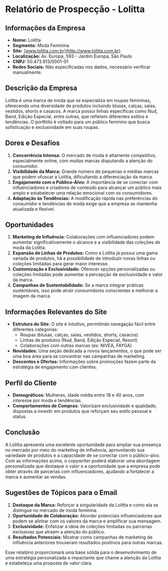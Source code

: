 # Relatório de Prospecção - Lolitta

## Informações da Empresa
- **Nome:** Lolitta
- **Segmento:** Moda Feminina
- **Site:** [www.lolitta.com.br](http://www.lolitta.com.br)
- **Localização:** Av. Europa, 593 - Jardim Europa, São Paulo
- **CNPJ:** 50.473.913/0001-01
- **Redes Sociais:** Não especificadas nos dados, necessário verificar manualmente.

## Descrição da Empresa
Lolitta é uma marca de moda que se especializa em roupas femininas, oferecendo uma diversidade de produtos incluindo blusas, calças, saias, vestidos, shorts e casacos. A marca possui linhas específicas como Nud, Band, Edição Especial, entre outras, que refletem diferentes estilos e tendências. O portfólio é voltado para um público feminino que busca sofisticação e exclusividade em suas roupas.

## Dores e Desafios
1. **Concorrência Intensa:** O mercado de moda é altamente competitivo, especialmente online, com muitas marcas disputando a atenção do consumidor.
2. **Visibilidade da Marca:** Grande número de pequenas e médias marcas que podem ofuscar a Lolitta, dificultando a diferenciação da marca.
3. **Engajamento com o Público-Alvo:** A importância de se conectar com influenciadores e criadores de conteúdo para alcançar um público mais amplo e estabelecer uma relação emocional com os consumidores.
4. **Adaptação às Tendências:** A modificação rápida nas preferências do consumidor e tendências de moda exige que a empresa se mantenha atualizada e flexível.

## Oportunidades
1. **Marketing de Influência:** Colaborações com influenciadores podem aumentar significativamente o alcance e a visibilidade das coleções de moda da Lolitta.
2. **Expansão de Linhas de Produtos:** Como a Lolitta já possui uma gama variada de produtos, há a possibilidade de introduzir novas linhas ou coleções limitadas para gerar maior interesse.
3. **Customização e Exclusividade:** Oferecer opções personalizadas ou coleções limitadas pode aumentar a percepção de exclusividade e valor da marca.
4. **Campanhas de Sustentabilidade:** Se a marca integrar práticas sustentáveis, isso pode atrair consumidores conscientes e melhorar a imagem da marca.

## Informações Relevantes do Site
- **Estrutura do Site:** O site é intuitivo, permitindo navegação fácil entre diferentes categorias:
  - Roupas (blusas, calças, saias, vestidos, shorts, casacos)
  - Linhas de produtos (Nud, Band, Edição Especial, Resort)
  - Colaborações com outras marcas (ex: NIVEA, FAYGA)
- **Novidades:** Uma seção dedicada a novos lançamentos, o que pode ser uma boa área para se concentrar nas campanhas de marketing.
- **Descontos e Ofertas:** Informações sobre promoções fazem parte da estratégia de engajamento com clientes.

## Perfil do Cliente
- **Demográficos:** Mulheres, idade média entre 18 e 40 anos, com interesse por moda e tendências.
- **Comportamentos de Compras:** Valorizam exclusividade e qualidade, dispostas a investir em produtos que reforçam seu estilo pessoal e status.

## Conclusão
A Lolitta apresenta uma excelente oportunidade para ampliar sua presença no mercado por meio do marketing de influência, aproveitando sua variedade de produtos e a capacidade de se conectar com o público-alvo. Com as informações acima, o copywriter poderá elaborar uma abordagem personalizada que destaque o valor e a oportunidade que a empresa pode obter através de parcerias com influenciadores, ajudando a fortalecer a marca e aumentar as vendas.

## Sugestões de Tópicos para o Email
1. **Destaque da Marca:** Reforçar a singularidade da Lolitta e como ela se distingue no mercado de moda feminina.
2. **Oportunidade de Colaboração:** Abordar potenciais influenciadores que podem se alinhar com os valores da marca e amplificar sua mensagem.
3. **Exclusividade:** Enfatizar a ideia de coleções limitadas ou parcerias exclusivas que atraem a atenção do público.
4. **Resultados Potenciais:** Mostrar como campanhas de marketing de influência anteriores trouxeram resultados positivos para outras marcas.

Esse relatório proporcionará uma base sólida para o desenvolvimento de uma estratégia personalizada e impactante que chame a atenção da Lolitta e estabeleça uma proposta de valor clara.